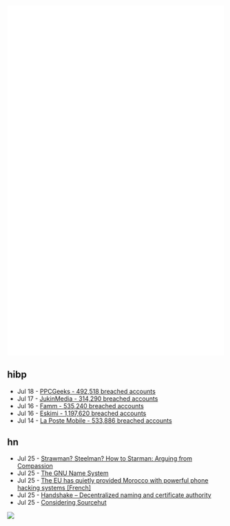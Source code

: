 ![Metrics](https://raw.githubusercontent.com/phixion/phixion/master/metrics.svg)

## hibp

<!--
for https://github.com/phixion/phixion/blob/main/.github/workflows/feeds.yml
-->
<!--START_SECTION:haveibeenpwnd-->
- Jul 18 - [PPCGeeks - 492,518 breached accounts](https://haveibeenpwned.com/PwnedWebsites#PPCGeeks)
- Jul 17 - [JukinMedia - 314,290 breached accounts](https://haveibeenpwned.com/PwnedWebsites#JukinMedia)
- Jul 16 - [Famm - 535,240 breached accounts](https://haveibeenpwned.com/PwnedWebsites#Famm)
- Jul 16 - [Eskimi - 1,197,620 breached accounts](https://haveibeenpwned.com/PwnedWebsites#Eskimi)
- Jul 14 - [La Poste Mobile - 533,886 breached accounts](https://haveibeenpwned.com/PwnedWebsites#LaPosteMobile)
<!--END_SECTION:haveibeenpwnd-->

## hn

<!--
for https://github.com/phixion/phixion/blob/main/.github/workflows/feeds.yml
-->
<!--START_SECTION:hn-->
- Jul 25 - [Strawman? Steelman? How to Starman: Arguing from Compassion](https://centerforinquiry.org/blog/how-to-star-man-arguing-from-compassion/)
- Jul 25 - [The GNU Name System](https://www.gnunet.org/en/gns.html)
- Jul 25 - [The EU has quietly provided Morocco with powerful phone hacking systems [French]](https://disclose.ngo/fr/article/union-europeenne-a-discretement-fourni-au-maroc-de-puissants-systemes-de-piratage-des-telephones)
- Jul 25 - [Handshake – Decentralized naming and certificate authority](https://handshake.org/)
- Jul 25 - [Considering Sourcehut](https://postmarketos.org/blog/2022/07/25/considering-sourcehut/)
<!--END_SECTION:hn-->

<!--
for https://yhype.me
-->
![](https://hit.yhype.me/github/profile?user_id=13013670)

